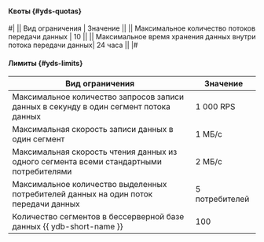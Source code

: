 #### Квоты {#yds-quotas}

#|
|| Вид ограничения | Значение ||
|| Максимальное количество потоков передачи данных | 10 ||
|| Максимальное время хранения данных внутри потока передачи данных| 24 часа ||
|#

#### Лимиты {#yds-limits}

Вид ограничения | Значение
--- | ---
Максимальное количество запросов записи данных в секунду в один сегмент потока данных | 1 000 RPS
Максимальная скорость записи данных в один сегмент | 1 МБ/с
Максимальная скорость чтения данных из одного сегмента всеми стандартными потребителями | 2 МБ/с
Максимальное количество выделенных потребителей данных на один поток передачи данных | 5 потребителей
Количество сегментов в бессерверной базе данных {{ ydb-short-name }} | 100

